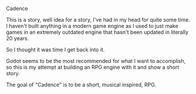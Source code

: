 Cadence

This is a story, well idea for a story, I've had in my head for quite some time. I haven't built anything in a modern game engine as I used to just make games in an extremely outdated engine that hasn't been updated in literally 20 years.

So I thought it was time I get back into it.

Godot seems to be the most recommended for what I want to accomplish, so this is my attempt at building an RPG engine with it and show a short story.

The goal of "Cadence" is to be a short, musical inspired, RPG.
